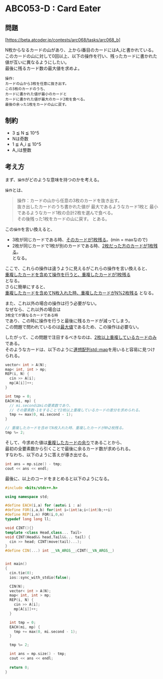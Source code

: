 # ABC053-D : Card Eater

## 問題
[https://beta.atcoder.jp/contests/arc068/tasks/arc068_b]  

N枚からなるカードの山があり、上からi番目のカードにはA_iと書かれている。  
このカードの山に対して0回以上、以下の操作を行い、残ったカードに書かれた値が互いに異なるようにしたい。  
最後に残るカード数の最大値を求めよ。  

```
操作:  
カードの山から3枚を任意に抜き出す。  
この3枚のカードのうち、  
カードに書かれた値が最小のカードと  
カードに書かれた値が最大のカード2枚を食べる。  
最後の余った1枚をカードの山に戻す。
```

## 制約
 - 3 ≦ N ≦ 10^5
 - Nは奇数
 - 1 ≦ A_i ≦ 10^5
 - A_iは整数

## 考え方
まず、`操作`がどのような意味を持つのかを考える。  

`操作`とは、
> 操作：カードの山から任意の3枚のカードを抜き出す。  
> 抜き出したカードのうち書かれた値が
> 最大であるようなカード1枚と
> 最小であるようなカード1枚の合計2枚を選んで食べる。  
> その後残った1枚をカードの山に戻す。
とある。  

この`操作`を言い換えると、
 - 3枚が同じカードである時、<u>そのカードが1枚残る</u>。(min = maxなので)  
 - 2枚が同じカードで1枚が別のカードである時、<u>2枚だった方のカードが1枚残る</u>。  
となる。  

ここで、これらの操作は違うように見えるがこれらの操作を言い換えると、  
<u>重複したカードを含めて操作を行うと、重複したカードが1枚残る</u>  
となる。  
さらに簡単にすると、  
<u>重複したカードを含めてN枚入れた時、重複したカードがN%2枚残る</u>
となる。

また、これ以外の場合の操作は行う必要がない。  
なぜなら、これ以外の場合は  
`3枚全てが異なるカードである時`  
であり、この時に操作を行うと最後に残るカードが減ってしまう。  
この問題で問われているのは<u>最大値</u>であるため、この操作は必要ない。  

したがって、この問題で注目するべきなのは、<u>2枚以上重複しているカードのみ</u>である。  
そのようなカードは、以下のように<u>連想配列std::map</u>を用いると容易に見つけられる。  

```cpp
vector< int > A(N);
map< int, int > mp;
REP(i, N) {
  cin >> A[i];
  mp[A[i]]++;
}

int tmp = 0;
EACH(mi, mp) {
  // mi.secondはmiの要素数であり、
  // その要素数-1をすることで2枚以上重複しているカードの差分を求められる。
  tmp += max(0, mi.second - 1);
}

// 重複したカードを含めてN枚入れた時、重複したカードがN%2枚残る。
tmp %= 2;
```

そして、今求めた値は<u>重複したカードの余り</u>であることから、  
最初の全要素数から引くことで最後に余るカード数が求められる。  
すなわち、以下のように答えが導き出せる。  

```cpp
int ans = mp.size() - tmp;
cout << ans << endl;
```

最後に、以上のコードをまとめると以下のようになる。  


```cpp
#include <bits/stdc++.h>

using namespace std;

#define EACH(i,a) for (auto& i : a)
#define FOR(i,a,b) for(int i=(int)a;i<(int)b;++i)
#define REP(i,n) FOR(i,0,n)
typedef long long ll;

void CINT(){}
template <class Head,class... Tail>
void CINT(Head&& head,Tail&&... tail) {
  cin >> head; CINT(move(tail)...);
}
#define CIN(...) int __VA_ARGS__;CINT(__VA_ARGS__)


int main()
{
  cin.tie(0);
  ios::sync_with_stdio(false);

  CIN(N);
  vector< int > A(N);
  map< int, int > mp;
  REP(i, N) {
    cin >> A[i];
    mp[A[i]]++;
  }

  int tmp = 0;
  EACH(mi, mp) {
    tmp += max(0, mi.second - 1);
  }

  tmp %= 2;

  int ans = mp.size() - tmp;
  cout << ans << endl;
  
  return 0;
}

```
